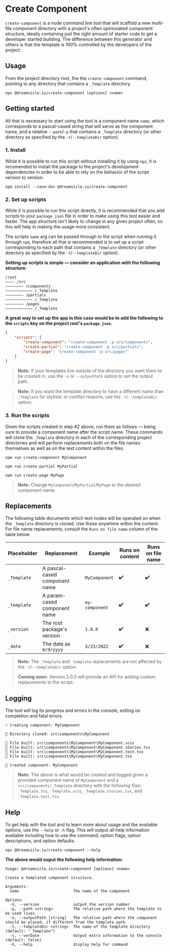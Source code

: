 # Create Component

`create-component` is a node command line tool that will scaffold a new multi-file component directory with a project's often opinionated component structure, ideally containing just the right amount of starter code to get a developer started building. The difference between this generator and others is that the template is 100% controlled by the developers of the project.

## Usage

From the project directory root, fire the `create-component` command, pointing to any directory that contains a `_Template` directory.

``` 
npx @dreamsicle.io/create-component [options] <name>
```

## Getting started

All that is necessary to start using the tool is a component name `name`, which corresponds to a pascal-cased string that will serve as the component name, and a relative `--path`/`-p` that contains a `_Template` directory (or other directory as specified by the `-t`/`--templateDir` option).

### 1. Install

While it is possible to run this script without installing it by using `npx`, it is recomended to install the package to the project's development dependencies in order to be able to rely on the behavior of the script version to version.

```shell
npm install --save-dev @dreamsicle.io/create-component
```

### 2. Set up scripts

While it is possible to run this script directly, it is recommended that you add scripts to your `package.json` file in order to make using this tool easier and faster. The app structure isn't likely to change in any given project often, so this will help in making the usage more consistent.

The scripts `name` arg can be passed through to the script when running it through `npm`, therefore all that is recommended is to set up a script corresponding to each path that contains a `_Template` directory (or other directory as specified by the `-t`/`--templateDir` option).

**Setting up scripts is simple ― consider an application with the following structure:**

```
/root
―――― /src
―――――――― /components
―――――――――――― /_Template
―――――――― /partials
―――――――――――― /_Template
―――――――― /pages
―――――――――――― /_Template
```

**A great way to set up the app in this case would be to add the following to the `scripts` key on the project root's `package.json`.**

```json
{
	"scripts": {
		"create-component": "create-component -p src/components",
		"create-partial": "create-component -p src/partials",
		"create-page": "create-component -p src/pages"
	}
}
```

> **Note:** If your templates live outside of the directory you want them to be created in, use the `-o` or `--outputPath` option to set the output path.

> **Note:** If you want the template directory to have a different name than `_Template` for stylistic or conflict reasons, use the `-t`/`--templateDir` option.

### 3. Run the scripts

Given the scripts created in step #2 above, run them as follows ― being sure to provide a component name after the script name. These commands will clone the `_Template` directory in each of the corresponding project directories and will perform replacements both on the file names themselves as well as on the text content within the files.

```shell
npm run create-component MyComponent
```
```shell
npm run create-partial MyPartial
```
```shell
npm run create-page MyPage
```

> **Note:** Change `MyComponent`/`MyPartial`/`MyPage` to the desired component name.

## Replacements

The following table documents which text nodes will be operated on when the `_Template` directory is cloned. Use these anywhere within the content. For file name replacements, consult the `Runs on file name` column of the table below.

| Placeholder   | Replacement                     | Example           | Runs on content   | Runs on file name |
| ------------- | ------------------------------- | ----------------- | ----------------- | ----------------- |
| `_Template`   | A pascal-cased component name   | `MyComponent`     | ✔️                | ✔️               |
| `_template`   | A param-cased component name    | `my-component`    | ✔️                | ✔️               |
| `_version`    | The root package's version      | `1.0.0`           | ✔️                | ❌               |
| `_date`       | The date as `m/d/yyyy`          | `3/23/2022`       | ✔️                | ❌               |

> **Note:** The `_Template` and `_template` replacements are not affected by the `-t`/`--templateDir` option.

> **Coming soon:** Version 2.0.0 will provide an API for adding custom replacements to the script.

## Logging

The tool will log its progress and errors in the console, exiting on completion and fatal errors.

```
⚡ Creating component: MyComponent

📁 Directory cloned: src\components\MyComponent

🔨 File built: src\components\MyComponent\MyComponent.scss
🔨 File built: src\components\MyComponent\MyComponent.stories.tsx
🔨 File built: src\components\MyComponent\MyComponent.test.tsx
🔨 File built: src\components\MyComponent\MyComponent.tsx

🎉 Created component: MyComponent
```

> **Note:** The above is what would be created and logged given a provided component name of `MyComponent` and a `src/components/_Template` directory with the following files: `_Template.tsx`, `_Template.scss`, `_Template.stories.tsx`, and `_Template.test.tsx`.

## Help 

To get help with the tool and to learn more about usage and the available options, use the `--help` or `-h` flag. This will output all help information available including how to use the command, option flags, option descriptions, and option defaults.

```shell
npx @dreamsicle.io/create-component --help
```

**The above would ouput the following help information:**

```
Usage: @dreamsicle.io/create-component [options] <name>

Create a templated component structure.

Arguments:
  name                        The name of the component

Options:
  -V, --version               output the version number
  -p, --path <string>         The relative path where the template to be used lives
  -o, --outputPath [string]   The relative path where the component should be placed, if different from the template path
  -t, --templateDir <string>  The name of the template directory (default: "_Template")
  -v, --verbose               Output extra information to the console (default: false)
  -h, --help                  display help for command
```
